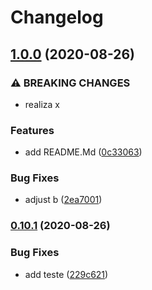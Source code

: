 # Changelog

## [1.0.0](https://www.github.com/eduardogspereira/emblematic-icons/compare/v0.10.1...v1.0.0) (2020-08-26)


### ⚠ BREAKING CHANGES

* realiza x

### Features

* add README.Md ([0c33063](https://www.github.com/eduardogspereira/emblematic-icons/commit/0c33063a33396e6cd772e9fed97acfdcd41acb41))


### Bug Fixes

* adjust b ([2ea7001](https://www.github.com/eduardogspereira/emblematic-icons/commit/2ea70018fa38e361bad5db8e2ed15931bab69cdf))

### [0.10.1](https://www.github.com/eduardogspereira/emblematic-icons/compare/v0.10.0...v0.10.1) (2020-08-26)


### Bug Fixes

* add teste ([229c621](https://www.github.com/eduardogspereira/emblematic-icons/commit/229c6212bbdf28dab76cda79cad9b37aec53352c))
